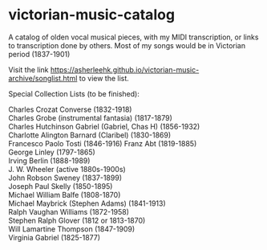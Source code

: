 # victorian-music-catalog
A catalog of olden vocal musical pieces, with my MIDI transcription, or links to transcription done by others. Most of my songs would be in Victorian period (1837-1901)

Visit the link https://asherleehk.github.io/victorian-music-archive/songlist.html to view the list.

Special Collection Lists (to be finished):

Charles Crozat Converse (1832-1918)<br>
Charles Grobe (instrumental fantasia) (1817-1879)<br>
Charles Hutchinson Gabriel (Gabriel, Chas H) (1856-1932)<br>
Charlotte Alington Barnard (Claribel) (1830-1869)<br>
Francesco Paolo Tosti (1846-1916)
Franz Abt (1819-1885)<br>
George Linley (1797-1865)<br>
Irving Berlin (1888-1989)<br>
J. W. Wheeler (active 1880s-1900s)<br>
John Robson Sweney (1837-1899)<br>
Joseph Paul Skelly (1850-1895)<br>
Michael William Balfe (1808-1870)<br>
Michael Maybrick (Stephen Adams) (1841-1913)<br>
Ralph Vaughan Williams (1872-1958)<br>
Stephen Ralph Glover (1812 or 1813-1870)<br>
Will Lamartine Thompson (1847-1909)<br>
Virginia Gabriel (1825-1877)

